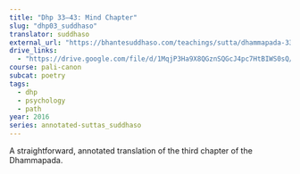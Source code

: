 ```yaml
---
title: "Dhp 33–43: Mind Chapter"
slug: "dhp03_suddhaso"
translator: suddhaso
external_url: "https://bhantesuddhaso.com/teachings/sutta/dhammapada-33-43-citta-vagga/"
drive_links:
  - "https://drive.google.com/file/d/1MqjP3Ha9X8QGznSQGcJ4pc7HtBIWS0sQ/view?usp=drivesdk"
course: pali-canon
subcat: poetry
tags:
  - dhp
  - psychology
  - path
year: 2016
series: annotated-suttas_suddhaso
---
```


A straightforward, annotated translation of the third chapter of the Dhammapada.
